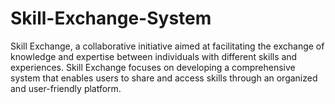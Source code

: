 # Skill-Exchange-System
Skill Exchange, a collaborative initiative aimed at facilitating the exchange of knowledge and expertise between individuals with different skills and experiences. Skill Exchange focuses on developing a comprehensive system that enables users to share and access skills through an organized and user-friendly platform. 
